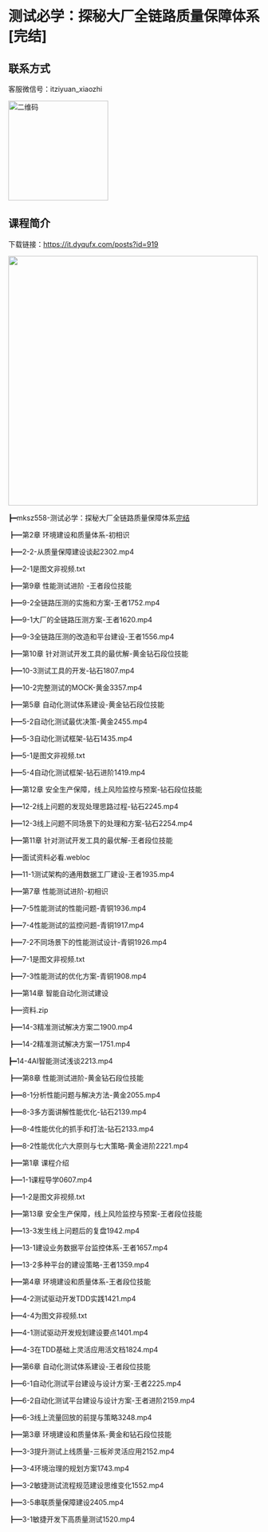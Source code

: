 # 测试必学：探秘大厂全链路质量保障体系[完结]

## 联系方式

客服微信号：itziyuan_xiaozhi

<img src="https://ziyuanyun.oss-cn-guangzhou.aliyuncs.com/common/20240614073449/666b82192834a.jpg" width="200" height="200" alt="二维码">

## 课程简介

下载链接：https://it.dyqufx.com/posts?id=919

<img src="https://ziyuanyun.oss-cn-guangzhou.aliyuncs.com/yun/20240515153433/664465895ecc5.jpg" width="500" alt="">

  ┣━mksz558-测试必学：探秘大厂全链路质量保障体系[完结](1)

 ┣━第2章 环境建设和质量体系-初相识

 ┣━2-2-从质量保障建设谈起2302.mp4

 ┣━2-1是图文非视频.txt

 ┣━第9章 性能测试进阶 -王者段位技能

 ┣━9-2全链路压测的实施和方案-王者1752.mp4

 ┣━9-1大厂的全链路压测方案-王者1620.mp4

 ┣━9-3全链路压测的改造和平台建设-王者1556.mp4

 ┣━第10章 针对测试开发工具的最优解-黄金钻石段位技能

 ┣━10-3测试工具的开发-钻石1807.mp4

 ┣━10-2完整测试的MOCK-黄金3357.mp4

 ┣━第5章 自动化测试体系建设-黄金钻石段位技能

 ┣━5-2自动化测试最优决策-黄金2455.mp4

 ┣━5-3自动化测试框架-钻石1435.mp4

 ┣━5-1是图文非视频.txt

 ┣━5-4自动化测试框架-钻石进阶1419.mp4

 ┣━第12章 安全生产保障，线上风险监控与预案-钻石段位技能

 ┣━12-2线上问题的发现处理思路过程-钻石2245.mp4

 ┣━12-3线上问题不同场景下的处理和方案-钻石2254.mp4

 ┣━第11章 针对测试开发工具的最优解-王者段位技能

 ┣━面试资料必看.webloc

 ┣━11-1测试架构的通用数据工厂建设-王者1935.mp4

 ┣━第7章 性能测试进阶-初相识

 ┣━7-5性能测试的性能问题-青铜1936.mp4

 ┣━7-4性能测试的监控问题-青铜1917.mp4

 ┣━7-2不同场景下的性能测试设计-青铜1926.mp4

 ┣━7-1是图文非视频.txt

 ┣━7-3性能测试的优化方案-青铜1908.mp4

 ┣━第14章 智能自动化测试建设

 ┣━资料.zip

 ┣━14-3精准测试解决方案二1900.mp4

 ┣━14-2精准测试解决方案一1751.mp4

 ┣━14-4AI智能测试浅谈2213.mp4

 ┣━第8章 性能测试进阶-黄金钻石段位技能

 ┣━8-1分析性能问题与解决方法-黄金2055.mp4

 ┣━8-3多方面讲解性能优化-钻石2139.mp4

 ┣━8-4性能优化的抓手和打法-钻石2133.mp4

 ┣━8-2性能优化六大原则与七大策略-黄金进阶2221.mp4

 ┣━第1章 课程介绍

 ┣━1-1课程导学0607.mp4

 ┣━1-2是图文非视频.txt

 ┣━第13章 安全生产保障，线上风险监控与预案-王者段位技能

 ┣━13-3发生线上问题后的复盘1942.mp4

 ┣━13-1建设业务数据平台监控体系-王者1657.mp4

 ┣━13-2多种平台的建设策略-王者1359.mp4

 ┣━第4章 环境建设和质量体系-王者段位技能

 ┣━4-2测试驱动开发TDD实践1421.mp4

 ┣━4-4为图文非视频.txt

 ┣━4-1测试驱动开发规划建设要点1401.mp4

 ┣━4-3在TDD基础上灵活应用活文档1824.mp4

 ┣━第6章 自动化测试体系建设-王者段位技能

 ┣━6-1自动化测试平台建设与设计方案-王者2225.mp4

 ┣━6-2自动化测试平台建设与设计方案-王者进阶2159.mp4

 ┣━6-3线上流量回放的前提与策略3248.mp4

 ┣━第3章 环境建设和质量体系-黄金和钻石段位技能

 ┣━3-3提升测试上线质量-三板斧灵活应用2152.mp4

 ┣━3-4环境治理的规划方案1743.mp4

 ┣━3-2敏捷测试流程规范建设思维变化1552.mp4

 ┣━3-5串联质量保障建设2405.mp4

 ┣━3-1敏捷开发下高质量测试1520.mp4

  